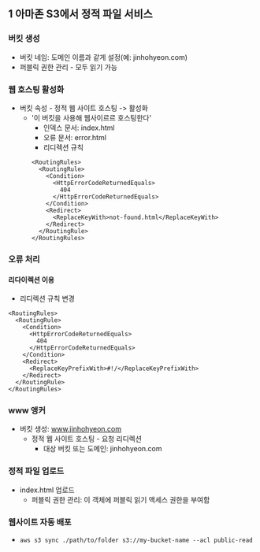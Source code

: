 ## 1 아마존 S3에서 정적 파일 서비스

### 버킷 생성
- 버킷 네임: 도메인 이름과 같게 설정(예: jinhohyeon.com)
- 퍼블릭 권한 관리 - 모두 읽기 가능

### 웹 호스팅 활성화
- 버킷 속성 - 정적 웹 사이트 호스팅 -> 활성화
  - '이 버킷을 사용해 웹사이르르 호스팅한다'
    - 인덱스 문서: index.html
    - 오류 문서: error.html
    - 리디렉션 규칙
    ```
    <RoutingRules>
      <RoutingRule>
        <Condition>
          <HttpErrorCodeReturnedEquals>
            404
          </HttpErrorCodeReturnedEquals>
        </Condition>
        <Redirect>
          <ReplaceKeyWith>not-found.html</ReplaceKeyWith>
        </Redirect>
      </RoutingRule>
    </RoutingRules>
    ```

### 오류 처리

#### 리다이렉션 이용
- 리디렉션 규칙 변경
```
<RoutingRules>
  <RoutingRule>
    <Condition>
      <HttpErrorCodeReturnedEquals>
        404
      </HttpErrorCodeReturnedEquals>
    </Condition>
    <Redirect>
      <ReplaceKeyPrefixWith>#!/</ReplaceKeyPrefixWith>
    </Redirect>
  </RoutingRule>
</RoutingRules>
```

### www 앵커
- 버킷 생성: www.jinhohyeon.com
  - 정적 웹 사이트 호스팅 - 요청 리디렉션
    - 대상 버킷 또는 도메인: jinhohyeon.com

### 정적 파일 업로드
- index.html 업로드
  - 퍼블릭 권한 관리: 이 객체에 퍼블릭 읽기 액세스 권한을 부여함

### 웹사이트 자동 배포
- `aws s3 sync ./path/to/folder s3://my-bucket-name --acl public-read`
